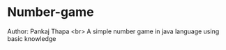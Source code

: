 # Number-game
Author: Pankaj Thapa &lt;br> A simple number game in java language using basic knowledge

